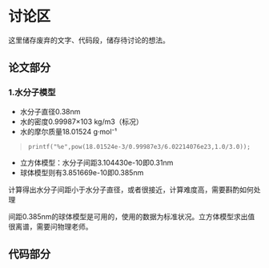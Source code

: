 # 讨论区

这里储存废弃的文字、代码段，储存待讨论的想法。

## 论文部分

### 1.水分子模型

* 水分子直径0.38nm
* 水的密度0.99987×103 kg/m3（标况）
* 水的摩尔质量18.01524 g·mol⁻¹

>     printf("%e",pow(18.01524e-3/0.99987e3/6.02214076e23,1.0/3.0));

* 立方体模型：水分子间距3.104430e-10即0.31nm
* 球体模型则有3.851669e-10即0.385nm

计算得出水分子间距小于水分子直径，或者很接近，计算难度高，需要斟酌如何处理

间距0.385nm的球体模型是可用的，使用的数据为标准状况。立方体模型求出值很离谱，需要问物理老师。

## 代码部分
